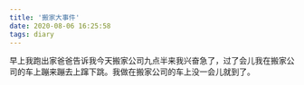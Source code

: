 ```yaml
---
title: '搬家大事件'
date: 2020-08-06 16:25:58
tags: diary
---
```

早上我跑出家爸爸告诉我今天搬家公司九点半来我兴奋急了，过了会儿我在搬家公司的车上蹦来蹦去上蹿下跳。我做在搬家公司的车上没一会儿就到了。
